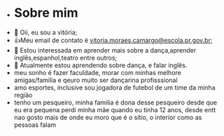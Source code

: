 - # Sobre mim
- 👋 Oii, eu sou a vitória;
- :+1:Meu email de contato é vitoria.moraes.camargo@escola.pr.gov.br;
- 👀 Estou interessada em aprender mais sobre a dança,aprender inglês,espanhol,teatro entre outros;
- 🌱 Atualmente estou aprendendo sobre dança, e falar inglês.
- meu sonho é fazer faculdade, morar com minhas melhore amigas/familia e qeuro muito ser dançarina profisssional
-    amo esportes, inclusive sou jogadora de futebol de um time da minha região
-    tenho um pesqueiro, minha familia é dona desse pesqueiro desde que eu era pequena 
     perdi minha mãe quando eu tinha 12 anos, desde entt nao gosto mais de onde eu moro que é o sítio, o interior como as pessoas falam  


